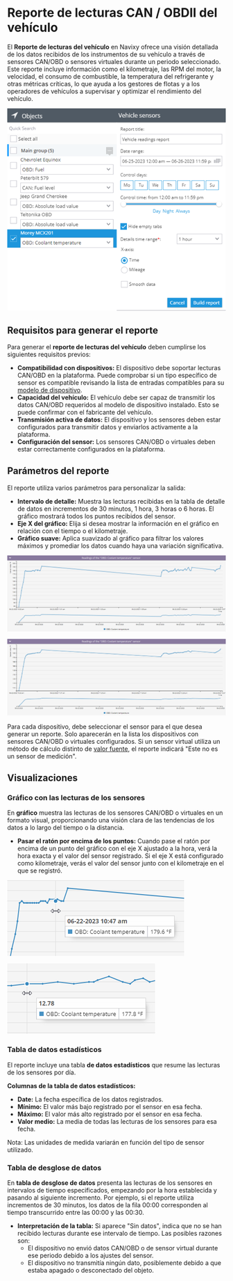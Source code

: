 # Reporte de lecturas CAN / OBDII del vehículo

El **Reporte de lecturas del vehículo** en Navixy ofrece una visión detallada de los datos recibidos de los instrumentos de su vehículo a través de sensores CAN/OBD o sensores virtuales durante un periodo seleccionado. Este reporte incluye información como el kilometraje, las RPM del motor, la velocidad, el consumo de combustible, la temperatura del refrigerante y otras métricas críticas, lo que ayuda a los gestores de flotas y a los operadores de vehículos a supervisar y optimizar el rendimiento del vehículo.

![image-20240815-010131.png](attachments/image-20240815-010131.png)

## Requisitos para generar el reporte

Para generar el **reporte de lecturas del vehículo** deben cumplirse los siguientes requisitos previos:

- **Compatibilidad con dispositivos:** El dispositivo debe soportar lecturas CAN/OBD en la plataforma. Puede comprobar si un tipo específico de sensor es compatible revisando la lista de entradas compatibles para su [modelo de dispositivo](https://www.navixy.com/devices/).
- **Capacidad del vehículo:** El vehículo debe ser capaz de transmitir los datos CAN/OBD requeridos al modelo de dispositivo instalado. Esto se puede confirmar con el fabricante del vehículo.
- **Transmisión activa de datos:** El dispositivo y los sensores deben estar configurados para transmitir datos y enviarlos activamente a la plataforma.
- **Configuración del sensor:** Los sensores CAN/OBD o virtuales deben estar correctamente configurados en la plataforma.

## Parámetros del reporte

El reporte utiliza varios parámetros para personalizar la salida:

- **Intervalo de detalle:** Muestra las lecturas recibidas en la tabla de detalle de datos en incrementos de 30 minutos, 1 hora, 3 horas o 6 horas. El gráfico mostrará todos los puntos recibidos del sensor.
- **Eje X del gráfico:** Elija si desea mostrar la información en el gráfico en relación con el tiempo o el kilometraje.
- **Gráfico suave:** Aplica suavizado al gráfico para filtrar los valores máximos y promediar los datos cuando haya una variación significativa.

![image-20240815-010045.png](attachments/image-20240815-010045.png)

![image-20240815-010100.png](attachments/image-20240815-010100.png)

Para cada dispositivo, debe seleccionar el sensor para el que desea generar un reporte. Solo aparecerán en la lista los dispositivos con sensores CAN/OBD o virtuales configurados. Si un sensor virtual utiliza un método de cálculo distinto de [valor fuente](../../dispositivos-y-ajustes/sensores-de-vehculos/sensores-virtuales.md), el reporte indicará "Este no es un sensor de medición".

## Visualizaciones

### Gráfico con las lecturas de los sensores

En **gráfico** muestra las lecturas de los sensores CAN/OBD o virtuales en un formato visual, proporcionando una visión clara de las tendencias de los datos a lo largo del tiempo o la distancia.

- **Pasar el ratón por encima de los puntos:** Cuando pase el ratón por encima de un punto del gráfico con el eje X ajustado a la hora, verá la hora exacta y el valor del sensor registrado. Si el eje X está configurado como kilometraje, verás el valor del sensor junto con el kilometraje en el que se registró.

![image-20240815-005949.png](attachments/image-20240815-005949.png)

![image-20240815-010008.png](attachments/image-20240815-010008.png)

### Tabla de datos estadísticos

El reporte incluye una tabla **de datos estadísticos** que resume las lecturas de los sensores por día.

**Columnas de la tabla de datos estadísticos:**

- **Date:** La fecha específica de los datos registrados.
- **Mínimo:** El valor más bajo registrado por el sensor en esa fecha.
- **Máximo:** El valor más alto registrado por el sensor en esa fecha.
- **Valor medio:** La media de todas las lecturas de los sensores para esa fecha.

Nota: Las unidades de medida variarán en función del tipo de sensor utilizado.

### Tabla de desglose de datos

En **tabla de desglose de datos** presenta las lecturas de los sensores en intervalos de tiempo especificados, empezando por la hora establecida y pasando al siguiente incremento. Por ejemplo, si el reporte utiliza incrementos de 30 minutos, los datos de la fila 00:00 corresponden al tiempo transcurrido entre las 00:00 y las 00:30.

- **Interpretación de la tabla:** Si aparece "Sin datos", indica que no se han recibido lecturas durante ese intervalo de tiempo. Las posibles razones son:
  - El dispositivo no envió datos CAN/OBD o de sensor virtual durante ese periodo debido a los ajustes del sensor.
  - El dispositivo no transmitía ningún dato, posiblemente debido a que estaba apagado o desconectado del objeto.